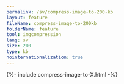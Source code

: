 ```yaml
---
permalink: /sv/compress-image-to-200-kb
layout: feature
fileName: compress-image-to-200kb
folderName: feature
tool: imgcompression
lang: sv
size: 200
type: kb
nointernationalization: true
---
```

{%- include compress-image-to-X.html -%}
      